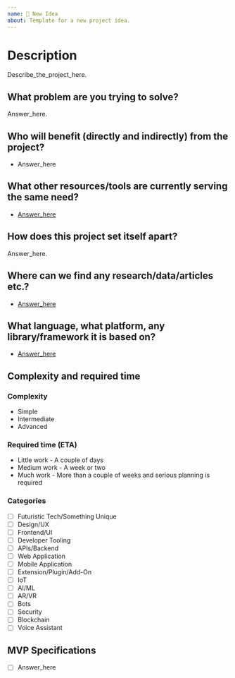```yaml
---
name: 🚀 New Idea
about: Template for a new project idea.
---
```


# Description

Describe_the_project_here.

## What problem are you trying to solve?

Answer_here.

## Who will benefit (directly and indirectly) from the project?

- Answer_here

## What other resources/tools are currently serving the same need?

- [Answer_here](Answer_here)

## How does this project set itself apart?

Answer_here.

## Where can we find any research/data/articles etc.?

- [Answer_here](Answer_here)

## What language, what platform, any library/framework it is based on?

- [Answer_here](Answer_here)

## Complexity and required time

### Complexity

- Simple
- Intermediate
- Advanced

### Required time (ETA)

- Little work - A couple of days
- Medium work - A week or two
- Much work - More than a couple of weeks and serious planning is required

### Categories

- [ ] Futuristic Tech/Something Unique
- [ ] Design/UX
- [ ] Frontend/UI
- [ ] Developer Tooling
- [ ] APIs/Backend
- [ ] Web Application
- [ ] Mobile Application
- [ ] Extension/Plugin/Add-On
- [ ] IoT
- [ ] AI/ML
- [ ] AR/VR
- [ ] Bots
- [ ] Security
- [ ] Blockchain
- [ ] Voice Assistant

## MVP Specifications

- [ ] Answer_here
